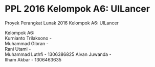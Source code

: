 # PPL 2016 Kelompok A6: UILancer
Proyek Perangkat Lunak 2016 Kelompok A6: UILancer

Kelompok A6:  
Kurnianto Trilaksono -  
Muhammad Gibran -  
Rani Utami -  
Muhammad Luthfi - 1306386825
Alvan Juwanda -  
Ilham Akbar - 1306463635  
